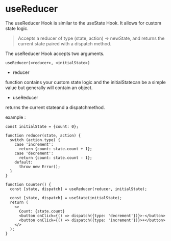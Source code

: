 # useReducer
The useReducer Hook is similar to the useState Hook.
It allows for custom state logic.
>Accepts a reducer of type (state, action) => newState, and returns the current state paired with a dispatch method.

The useReducer Hook accepts two arguments.
```
useReducer(<reducer>, <initialState>)
```
- reducer

function contains your custom state logic and the initialStatecan be a simple value but generally will contain an object.

- useReducer

returns the current stateand a dispatchmethod.

example :

```
const initialState = {count: 0};

function reducer(state, action) {
  switch (action.type) {
    case 'increment':
      return {count: state.count + 1};
    case 'decrement':
      return {count: state.count - 1};
    default:
      throw new Error();
  }
}

function Counter() {
  const [state, dispatch] = useReducer(reducer, initialState);

  const [state, dispatch] = useState(initialState);
  return (
    <>
      Count: {state.count}
      <button onClick={() => dispatch({type: 'decrement'})}>-</button>
      <button onClick={() => dispatch({type: 'increment'})}>+</button>
    </>
  );
}
```
